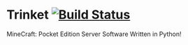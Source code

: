 # Trinket  [![Build Status](https://travis-ci.org/TransendStudios/Trinket.svg?branch=master)](https://travis-ci.org/TransendStudios/Trinket)
MineCraft: Pocket Edition Server Software Written in Python!
